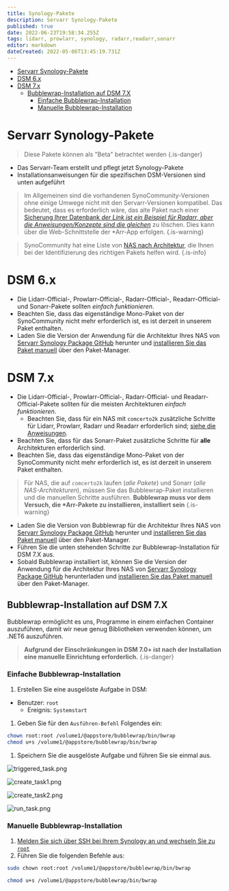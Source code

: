 ```yaml
---
title: Synology-Pakete
description: Servarr Synology-Pakete
published: true
date: 2022-06-23T19:58:34.255Z
tags: lidarr, prowlarr, synology, radarr,readarr,sonarr
editor: markdown
dateCreated: 2022-05-06T13:45:19.731Z
---
```


- [Servarr Synology-Pakete](#servarr-synology-pakete)
- [DSM 6.x](#dsm-6x)
- [DSM 7.x](#dsm-7x)
  - [Bubblewrap-Installation auf DSM 7.X](#bubblewrap-installation-auf-dsm-7x)
    - [Einfache Bubblewrap-Installation](#einfache-bubblewrap-installation)
    - [Manuelle Bubblewrap-Installation](#manuelle-bubblewrap-installation)

# Servarr Synology-Pakete

> Diese Pakete können als "Beta" betrachtet werden
{.is-danger}

- Das Servarr-Team erstellt und pflegt jetzt Synology-Pakete
- Installationsanweisungen für die spezifischen DSM-Versionen sind unten aufgeführt

> Im Allgemeinen sind die vorhandenen SynoCommunity-Versionen ohne einige Umwege nicht mit den Servarr-Versionen kompatibel. Das bedeutet, dass es erforderlich wäre, das alte Paket nach einer [Sicherung Ihrer Datenbank *der Link ist ein Beispiel für Radarr, aber die Anweisungen/Konzepte sind die gleichen*](/radarr/faq#how-do-i-backuprestore-radarr) zu löschen. Dies kann über die Web-Schnittstelle der \*Arr-App erfolgen.
{.is-warning}

> SynoCommunity hat eine Liste von [NAS nach Architektur](https://github.com/SynoCommunity/spksrc/wiki/Architecture-per-Synology-model), die Ihnen bei der Identifizierung des richtigen Pakets helfen wird.
{.is-info}

# DSM 6.x

- Die Lidarr-Official-, Prowlarr-Official-, Radarr-Official-, Readarr-Official- und Sonarr-Pakete sollten *einfach funktionieren*.
- Beachten Sie, dass das eigenständige Mono-Paket von der SynoCommunity nicht mehr erforderlich ist, es ist derzeit in unserem Paket enthalten.
- Laden Sie die Version der Anwendung für die Architektur Ihres NAS von [Servarr Synology Package GitHub](https://github.com/Servarr/spksrc/releases) herunter und [installieren Sie das Paket manuell](https://kb.synology.com/en-us/DSM/tutorial/How_to_install_applications_with_Package_Center#x_anchor_id6) über den Paket-Manager.

# DSM 7.x

- Die Lidarr-Official-, Prowlarr-Official-, Radarr-Official- und Readarr-Official-Pakete sollten für die meisten Architekturen *einfach funktionieren*.
  - Beachten Sie, dass für ein NAS mit `comcerto2k` zusätzliche Schritte für Lidarr, Prowlarr, Radarr und Readarr erforderlich sind; [siehe die Anweisungen](#bubblewrap-installation-on-dsm-7x).
- Beachten Sie, dass für das Sonarr-Paket zusätzliche Schritte für **alle** Architekturen erforderlich sind.
- Beachten Sie, dass das eigenständige Mono-Paket von der SynoCommunity nicht mehr erforderlich ist, es ist derzeit in unserem Paket enthalten.

> Für NAS, die auf `comcerto2k` laufen (*alle Pakete*) und Sonarr (*alle NAS-Architekturen*), müssen Sie das Bubblewrap-Paket installieren und die manuellen Schritte ausführen. **Bubblewrap muss vor dem Versuch, die \*Arr-Pakete zu installieren, installiert sein**
{.is-warning}

- Laden Sie die Version von Bubblewrap für die Architektur Ihres NAS von [Servarr Synology Package GitHub](https://github.com/Servarr/spksrc/releases) herunter und [installieren Sie das Paket manuell](https://kb.synology.com/en-us/DSM/tutorial/How_to_install_applications_with_Package_Center#x_anchor_id6) über den Paket-Manager.
- Führen Sie die unten stehenden Schritte zur Bubblewrap-Installation für DSM 7.X aus.
- Sobald Bubblewrap installiert ist, können Sie die Version der Anwendung für die Architektur Ihres NAS von [Servarr Synology Package GitHub](https://github.com/Servarr/spksrc/releases) herunterladen und [installieren Sie das Paket manuell](https://kb.synology.com/en-us/DSM/tutorial/How_to_install_applications_with_Package_Center#x_anchor_id6) über den Paket-Manager.

## Bubblewrap-Installation auf DSM 7.X

Bubblewrap ermöglicht es uns, Programme in einem einfachen Container auszuführen, damit wir neue genug Bibliotheken verwenden können, um .NET6 auszuführen.

> **Aufgrund der Einschränkungen in DSM 7.0+ ist nach der Installation eine manuelle Einrichtung erforderlich.**
{.is-danger}

### Einfache Bubblewrap-Installation

1. Erstellen Sie eine ausgelöste Aufgabe in DSM:

- Benutzer: `root`
  - Ereignis: `Systemstart`

1. Geben Sie für den `Ausführen-Befehl` Folgendes ein:

```bash
chown root:root /volume1/@appstore/bubblewrap/bin/bwrap
chmod u+s /volume1/@appstore/bubblewrap/bin/bwrap
```

1. Speichern Sie die ausgelöste Aufgabe und führen Sie sie einmal aus.

![triggered_task.png](/assets/synology/triggered_task.png)

![create_task1.png](/assets/synology/create_task1.png)

![create_task2.png](/assets/synology/create_task2.png)

![run_task.png](/assets/synology/run_task.png)

### Manuelle Bubblewrap-Installation

1. [Melden Sie sich über SSH bei Ihrem Synology an und wechseln Sie zu `root`](https://kb.synology.com/en-global/DSM/tutorial/How_to_login_to_DSM_with_root_permission_via_SSH_Telnet)
1. Führen Sie die folgenden Befehle aus:

```bash
sudo chown root:root /volume1/@appstore/bubblewrap/bin/bwrap
```

```bash
chmod u+s /volume1/@appstore/bubblewrap/bin/bwrap
```